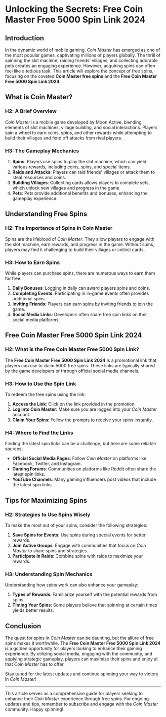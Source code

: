 # Unlocking the Secrets: Free Coin Master Free 5000 Spin Link 2024

## Introduction

In the dynamic world of mobile gaming, *Coin Master* has emerged as one of the most popular games, captivating millions of players globally. The thrill of spinning the slot machine, raiding friends' villages, and collecting adorable pets creates an engaging experience. However, acquiring spins can often feel like a tedious task. This article will explore the concept of free spins, focusing on the coveted **Coin Master free spins** and the **Free Coin Master Free 5000 Spin Link 2024**. 

## What is Coin Master?

### H2: A Brief Overview

*Coin Master* is a mobile game developed by Moon Active, blending elements of slot machines, village building, and social interactions. Players spin a wheel to earn coins, spins, and other rewards while attempting to build their villages and fend off attacks from rival players.

### H3: The Gameplay Mechanics

1. **Spins**: Players use spins to play the slot machine, which can yield various rewards, including coins, spins, and special items.
2. **Raids and Attacks**: Players can raid friends' villages or attack them to steal resources and coins.
3. **Building Villages**: Collecting cards allows players to complete sets, which unlock new villages and progress in the game.
4. **Pets**: Pets provide additional benefits and bonuses, enhancing the gameplay experience.

## Understanding Free Spins

### H2: The Importance of Spins in Coin Master

Spins are the lifeblood of *Coin Master*. They allow players to engage with the slot machine, earn rewards, and progress in the game. Without spins, players may find it challenging to build their villages or collect cards.

### H3: How to Earn Spins

While players can purchase spins, there are numerous ways to earn them for free:

1. **Daily Bonuses**: Logging in daily can award players spins and coins.
2. **Completing Events**: Participating in in-game events often provides additional spins.
3. **Inviting Friends**: Players can earn spins by inviting friends to join the game.
4. **Social Media Links**: Developers often share free spin links on their social media platforms.

## Free Coin Master Free 5000 Spin Link 2024

### H2: What is the Free Coin Master Free 5000 Spin Link?

The **Free Coin Master Free 5000 Spin Link 2024** is a promotional link that players can use to claim 5000 free spins. These links are typically shared by the game developers or through official social media channels.

### H3: How to Use the Spin Link

To redeem the free spins using the link:

1. **Access the Link**: Click on the link provided in the promotion.
2. **Log into Coin Master**: Make sure you are logged into your *Coin Master* account.
3. **Claim Your Spins**: Follow the prompts to receive your spins instantly.

### H4: Where to Find the Links

Finding the latest spin links can be a challenge, but here are some reliable sources:

- **Official Social Media Pages**: Follow *Coin Master* on platforms like Facebook, Twitter, and Instagram.
- **Gaming Forums**: Communities on platforms like Reddit often share the latest spin links.
- **YouTube Channels**: Many gaming influencers post videos that include the latest spin links.

## Tips for Maximizing Spins

### H2: Strategies to Use Spins Wisely

To make the most out of your spins, consider the following strategies:

1. **Save Spins for Events**: Use spins during special events for better rewards.
2. **Join Active Groups**: Engage with communities that focus on *Coin Master* to share spins and strategies.
3. **Participate in Raids**: Combine spins with raids to maximize your rewards.

### H3: Understanding Spin Mechanics

Understanding how spins work can also enhance your gameplay:

1. **Types of Rewards**: Familiarize yourself with the potential rewards from spins.
2. **Timing Your Spins**: Some players believe that spinning at certain times yields better results.

## Conclusion

The quest for spins in *Coin Master* can be daunting, but the allure of free spins makes it worthwhile. The **Free Coin Master Free 5000 Spin Link 2024** is a golden opportunity for players looking to enhance their gaming experience. By utilizing social media, engaging with the community, and applying strategic gameplay, players can maximize their spins and enjoy all that *Coin Master* has to offer. 

Stay tuned for the latest updates and continue spinning your way to victory in *Coin Master*! 

---

This article serves as a comprehensive guide for players seeking to enhance their *Coin Master* experience through free spins. For ongoing updates and tips, remember to subscribe and engage with the *Coin Master* community. Happy spinning!
